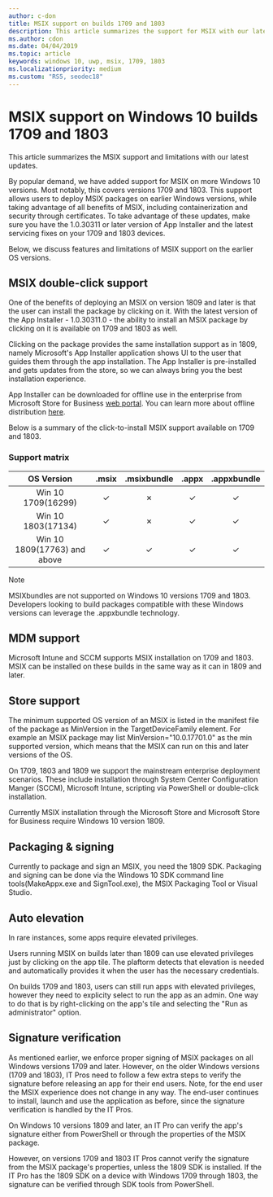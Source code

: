 ```yaml
---
author: c-don
title: MSIX support on builds 1709 and 1803
description: This article summarizes the support for MSIX with our latest updates as of 1/22/2019.
ms.author: cdon
ms.date: 04/04/2019
ms.topic: article
keywords: windows 10, uwp, msix, 1709, 1803
ms.localizationpriority: medium
ms.custom: "RS5, seodec18"
---
```



# MSIX support on Windows 10 builds 1709 and 1803

This article summarizes the MSIX support and limitations with our latest updates.

By popular demand, we have added support for MSIX on more Windows 10 versions. Most notably, this covers versions 1709 and 1803. This support allows users to deploy MSIX packages on earlier Windows versions, while taking advantage of all benefits of MSIX, including containerization and security through certificates. To take advantage of these updates, make sure you have the 1.0.30311 or later version of App Installer and the latest servicing fixes on your 1709 and 1803 devices.

Below, we discuss features and limitations of MSIX support on the earlier OS versions.

##  MSIX double-click support
One of the benefits of deploying an MSIX on version 1809 and later is that the user can install the package by clicking on it. With the latest version of the App Installer - 1.0.30311.0 - the ability to install an MSIX package by clicking on it is available on 1709 and 1803 as well. 

Clicking on the package provides the same installation support as in 1809, namely Microsoft's App Installer application shows UI to the user that guides them through the app installation. The App Installer is pre-installed and gets updates from the store, so we can always bring you the best installation experience. 

App Installer can be downloaded for offline use in the enterprise from Microsoft Store for Business [web portal](https://businessstore.microsoft.com/en-us/store/details/app-installer/9NBLGGH4NNS1). You can learn more about offline distribution [here](https://docs.microsoft.com/en-us/microsoft-store/distribute-offline-apps#download-an-offline-licensed-app).

Below is a summary of the click-to-install MSIX support available on 1709 and 1803.

### Support matrix

| OS Version|.msix|.msixbundle|.appx|.appxbundle|
|:-------------:|:--------:|:--------:|:--------:|:--------:|
| Win 10 1709(16299) | &#x2713; | &#x2717; | &#x2713; | &#x2713; | 
| Win 10 1803(17134) | &#x2713; | &#x2717; | &#x2713; | &#x2713; |
| Win 10 1809(17763) and above | &#x2713; | &#x2713; | &#x2713; | &#x2713; |


> [!NOTE] 
> MSIXbundles are not supported on Windows 10 versions 1709 and 1803.  Developers looking to build packages compatible with these Windows versions can leverage the .appxbundle technology.

## MDM support
Microsoft Intune and SCCM supports MSIX installation on 1709 and 1803. MSIX can be installed on these builds in the same way as it can in 1809 and later. 

## Store support
The minimum supported OS version of an MSIX is listed in the manifest file of the package as MinVersion in the TargetDeviceFamily element. For example an MSIX package may list MinVersion="10.0.17701.0" as the min supported version, which means that the MSIX can run on this and later versions of the OS.

On 1709, 1803 and 1809 we support the mainstream enterprise deployment scenarios. These include installation through System Center Configuration Manger (SCCM), Microsoft Intune, scripting via PowerShell or double-click installation.

Currently MSIX installation through the Microsoft Store and Microsoft Store for Business require Windows 10 version 1809.

## Packaging & signing
Currently to package and sign an MSIX, you need the 1809 SDK. Packaging and signing can be done via the Windows 10 SDK command line tools(MakeAppx.exe and SignTool.exe), the MSIX Packaging Tool or Visual Studio. 

## Auto elevation
In rare instances, some apps require elevated privileges. 

Users running MSIX on builds later than 1809 can use elevated privileges just by clicking on the app tile. The plaftorm detects that elevation is needed and automatically provides it when the user has the necessary credentials. 

On builds 1709 and 1803, users can still run apps with elevated privileges, however they need to explicity select to run the app as an admin. One way to do that is by right-clicking on the app's tile and selecting the "Run as administrator" option.

## Signature verification
As mentioned earlier, we enforce proper signing of MSIX packages on all Windows versions 1709 and later. However, on the older Windows versions (1709 and 1803), IT Pros need to follow a few extra steps to verify the signature before releasing an app for their end users. Note, for the end user the MSIX experience does not change in any way. The end-user continues to install, launch and use the application as before, since the signature verification is handled by the IT Pros. 

On Windows 10 versions 1809 and later, an IT Pro can verify the app's signature either from PowerShell or through the properties of the MSIX package. 

However, on versions 1709 and 1803 IT Pros cannot verify the signature from the MSIX package's properties, unless the 1809 SDK is installed. If the IT Pro has the 1809 SDK on a device with Windows 1709 through 1803, the signature can be verified through SDK tools from PowerShell. 
